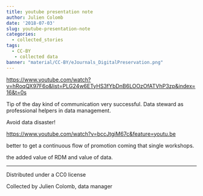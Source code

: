 ```yaml
---
title: youtube presentation note
author: Julien Colomb
date: '2018-07-03'
slug: youtube-presentation-note
categories:
  - collected_stories
tags:
  - CC-BY
   - collected data
banner: "material/CC-BY/eJournals_DigitalPreservation.png" 
---
```


https://www.youtube.com/watch?v=hRoqQX97F6o&list=PLG24w6ETyHS3fYbDnB6LOOzOfATVhP3zp&index=16&t=0s



Tip of the day kind of communication very successful.
Data steward as professional helpers in data management.

Avoid data disaster!

https://www.youtube.com/watch?v=bccJtgiM67c&feature=youtu.be

better to get a continuous flow of promotion coming that single workshops.

the added value of RDM and value of data.

---
 Distributed under a CC0 license
 
 Collected by Julien Colomb,
 data manager